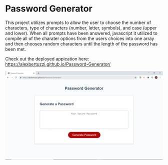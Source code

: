 # Password Generator
This project utilizes prompts to allow the user to choose the number of characters, type of characters (number, letter, symbols), and case (upper and lower).
When all prompts have been answered, javascript it utilized to compile all of the charater options from the users choices into one array and then chooses random characters until the length of the password has been met.

Check out the deployed appication here: https://alexbertuzzi.github.io/Password-Generator/

![Screenshot](image.png)
